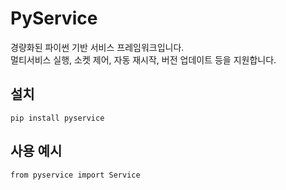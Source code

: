 # PyService

경량화된 파이썬 기반 서비스 프레임워크입니다.  
멀티서비스 실행, 소켓 제어, 자동 재시작, 버전 업데이트 등을 지원합니다.

## 설치
```
pip install pyservice
```

## 사용 예시
```
from pyservice import Service
```